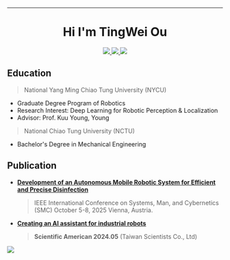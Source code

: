 <hr>
<h1 align="center">
  Hi I'm TingWei Ou 
</h1>

<p align="center">
  <a href="https://www.youtube.com/channel/UCVkgSwlkm3xhhxy1ayPU5oQ">
    <img src="https://img.shields.io/badge/youtube-%23FF0000.svg?&style=for-the-badge&logo=youtube&logoColor=white">
  </a>
  <a href="mailto:kklb1716@gmail.com">
    <img src="https://img.shields.io/badge/gmail-D14836?style=for-the-badge&logo=gmail&logoColor=white">
  </a>
  <a href="https://www.linkedin.com/in/ting-wei-ou-1a104b218/">
    <img src="https://img.shields.io/badge/linkedin-%230077B5.svg?&style=for-the-badge&logo=linkedin&logoColor=white">
  </a>
</p>


## Education  
> National Yang Ming Chiao Tung University (NYCU)
- Graduate Degree Program of Robotics
- Research Interest: Deep Learning for Robotic Perception & Localization
- Advisor: Prof. Kuu Young, Young 

> National Chiao Tung University (NCTU)
- Bachelor's Degree in Mechanical Engineering
  
## Publication
- **[Development of an Autonomous Mobile Robotic System for Efficient and Precise Disinfection](https://arxiv.org/abs/2507.11270)**
  > IEEE International Conference on Systems, Man, and Cybernetics (SMC) October 5-8, 2025 Vienna, Austria.
    
- **[Creating an AI assistant for industrial robots](https://www.scitw.cc/tags/sheng1-cheng2-shi4-AI)**
  >  **Scientific American 2024.05** (Taiwan Scientists Co., Ltd)

![](https://komarev.com/ghpvc/?username=ouotingwei)
